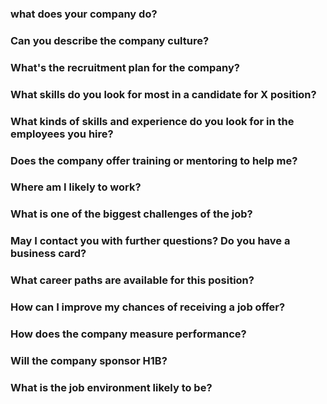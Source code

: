 ### what does your company do?
### Can you describe the company culture?
### What's the recruitment plan for the company?

### What skills do you look for most in a candidate for X position?
### What kinds of skills and experience do you look for in the employees you hire?
### Does the company offer training or mentoring to help me?
### Where am I likely to work?  
### What is one of the biggest challenges of the job?
### May I contact you with further questions? Do you have a business card?
### What career paths are available for this position?
### How can I improve my chances of receiving a job offer?
### How does the company measure performance? 
### Will the company sponsor H1B?
### What is the job environment likely to be?
 
